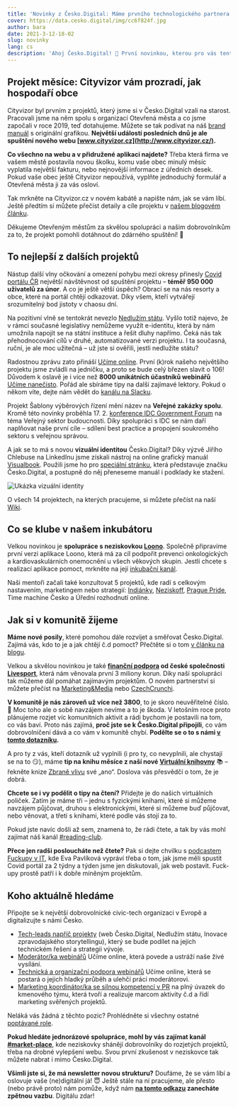 ```yaml
---
title: 'Novinky z Česko.Digital: Máme prvního technologického partnera | Díky Cityvizoru zjistíte, jak vypadá rozpočet vaší obce'
cover: https://data.cesko.digital/img/cc6f824f.jpg
author: bara
date: 2021-3-12-18-02
slug: novinky
lang: cs
description: 'Ahoj Česko.Digital! 👋 První novinkou, kterou pro vás tentokrát máme, je start skvělého projektu Cityvizor, na kterém jsme poslední měsíce intenzivně pracovali. A aby toho nebylo málo, máme nového partnera. Díky této skvělé podpoře můžeme nadále digitalizovat Česko. Co dalšího nám uplynulé týdny přinesly? Čtěte dál, dělo se toho spoustu.'
---
```


## Projekt měsíce: Cityvizor vám prozradí, jak hospodaří obce

Cityvizor byl prvním z projektů, který jsme si v Česko.Digital vzali na starost. Pracovali jsme na něm spolu s organizací Otevřená města a co jsme započali v roce 2019, teď dotahujeme. Můžete se tak podívat na náš [brand manuál](http://data.cesko.digital/cityvizor/brand/manual-rgb.pdf) s originální grafikou. **Největší událostí posledních dnů je ale spuštění nového webu [www.cityvizor.cz](http://www.cityvizor.cz/).**

**Co všechno na webu a v přidružené aplikaci najdete?** Třeba která firma ve vašem městě postavila novou školku, komu vaše obec minulý měsíc vyplatila největší fakturu, nebo nejnovější informace z úředních desek. Pokud vaše obec ještě Cityvizor nepoužívá, vyplňte jednoduchý formulář a Otevřená města ji za vás osloví.

Tak mrkněte na Cityvizor.cz v novém kabátě a napište nám, jak se vám líbí. Ještě předtím si můžete přečíst detaily a cíle projektu v [našem blogovém článku](https://blog.cesko.digital/2021/03/cityvizor).

Děkujeme Otevřeným městům za skvělou spolupráci a našim dobrovolníkům za to, že projekt pomohli dotáhnout do zdárného spuštění! 💚

## To nejlepší z dalších projektů

Nástup další vlny očkování a omezení pohybu mezi okresy přinesly [Covid portálu ČR](https://covid.gov.cz/) největší návštěvnost od spuštění projektu – **téměř 950 000 uživatelů za únor**. A co je ještě větší úspěch? Obrací se na nás resorty a obce, které na portál chtějí odkazovat. Díky všem, kteří vytvářejí srozumitelný bod jistoty v chaosu dní.

Na pozitivní vlně se tentokrát nevezlo [Nedlužím státu](https://nedluzimstatu.cz/). Vyšlo totiž najevo, že v rámci současné legislativy nemůžeme využít e-identitu, která by nám umožnila napojit se na státní instituce a řešit dluhy napřímo. Čeká nás tak přehodnocování cílů v druhé, automatizované verzi projektu. I ta současná, ruční, je ale moc užitečná – už jste si ověřili, jestli nedlužíte státu?

Radostnou zprávu zato přináší [Učíme online](https://www.ucimeonline.cz/). První (k)rok našeho největšího projektu jsme zvládli na jedničku, a proto se bude celý březen slavit o 106! Důvodem k oslavě je i více než **8000 unikátních účastníků webinářů** [Učíme nanečisto](https://www.ucimeonline.cz/aktivity/ucime-nanecisto/). Pořád ale sbíráme tipy na další zajímavé lektory. Pokud o někom víte, dejte nám vědět do [kanálu na Slacku](https://cesko-digital.slack.com/archives/CUXRHTY58).

Projekt Šablony výběrových řízení mění název na **Veřejné zakázky spolu**. Kromě této novinky proběhla 17. 2. [konference IDC Government Forum](https://www.idc-accelerate.com/cze/on-demand?id=d0558f8a3d3f821be5b1) na téma Veřejný sektor budoucnosti. Díky spolupráci s IDC se nám daří naplňovat naše první cíle – sdílení best practice a propojení soukromého sektoru s veřejnou správou.

A jak se to má s novou **vizuální identitou** Česko.Digital? Díky výzvě Jiřího Chlebuse na LinkedInu jsme získali nástroj na online grafický manuál [Visualbook](https://visualbook.cz/). Použili jsme ho pro [speciální stránku](https://znacka.cesko.digital/), která představuje značku Česko.Digital, a postupně do něj přeneseme manuál i podklady ke stažení.

![Ukázka vizuální identity](https://data.cesko.digital/img/12cd6e60.png)

O všech 14 projektech, na kterých pracujeme, si můžete přečíst na naší [Wiki](https://wiki.cesko.digital/pages/viewpage.action?pageId=1574894).

## Co se klube v našem inkubátoru

Velkou novinkou je **spolupráce s neziskovkou [Loono](https://www.loono.cz/)**. Společně připravíme první verzi aplikace Loono, která má za cíl podpořit prevenci onkologických a kardiovaskulárních onemocnění u všech věkových skupin. Jestli chcete s realizací aplikace pomoct, mrkněte na její [inkubační kanál](https://cesko-digital.slack.com/archives/C01P6CK0DDY).

Naši mentoři začali také konzultovat 5 projektů, kde radí s celkovým nastavením, marketingem nebo strategií: [Indiánky](https://indianky.cz/), [Neziskoff](https://www.neziskoff.cz/), [Prague Pride](https://www.praguepride.cz/cs/), Time machine Česko a Úřední rozhodnutí online.

## Jak si v komunitě žijeme

**Máme nové posily**, které pomohou dále rozvíjet a směřovat Česko.Digital. Zajímá vás, kdo to je a jak chtějí č.d pomoct? Přečtěte si o tom [v článku na blogu](https://blog.cesko.digital/2021/03/nove-vedeni).

Velkou a skvělou novinkou je také **[finanční podpora](https://blog.cesko.digital/2021/02/livesport) od české společnosti [Livesport](https://www.livesport.eu/)**, která nám věnovala první 3 miliony korun. Díky naší spolupráci tak můžeme dál pomáhat zajímavým projektům. O novém partnerství si můžete přečíst na [Marketing&Media](https://mam.cz/zpravy/2021-02/cesko-digital-ziskava-podporu-livesportu-tesi-se-na-tri-miliony-korun/) nebo [CzechCrunchi](https://www.czechcrunch.cz/2021/02/spolecne-do-boje-za-lepsi-fungovani-verejne-spravy-livesport-posila-3-miliony-korun-it-komunite-cesko-digital/).

**V komunitě je nás zároveň už více než 3800**, to je skoro neuvěřitelné číslo. 💙 Moc toho ale o sobě navzájem nevíme a to je škoda. V letošním roce proto plánujeme rozjet víc komunitních aktivit a rádi bychom je postavili na tom, co vás baví. Proto nás zajímá, **proč jste se k Česko.Digital připojili**, co vám dobrovolničení dává a co vám v komunitě chybí. **Podělte se o to s námi [v tomto dotazníku](https://airtable.com/shreSYKVUv4eMSEhz).**

A pro ty z vás, kteří dotazník už vyplnili (i pro ty, co nevyplnili, ale chystají se na to 😏), máme **tip na knihu měsíce z naší nové [Virtuální knihovny](https://wiki.cesko.digital/x/RTEY)** 📚 –⁠ řekněte knize [Zbraně vlivu](https://www.melvil.cz/kniha-zbrane-vlivu/) své „ano“. Doslova vás přesvědčí o tom, že je dobrá.

**Chcete se i vy podělit o tipy na čtení?** Přidejte je do našich virtuálních poliček. Zatím je máme tři –⁠ jednu s fyzickými knihami, které si můžeme navzájem půjčovat, druhou s elektronickými, které si můžeme buď půjčovat, nebo věnovat, a třetí s knihami, které podle vás stojí za to.

Pokud jste navíc došli až sem, znamená to, že rádi čtete, a tak by vás mohl zajímat náš kanál [#reading-club](https://cesko-digital.slack.com/archives/C01KQDS64DA).

**Přece jen radši posloucháte než čtete?** Pak si dejte chvilku s [podcastem Fuckupy v IT](https://podcasts.google.com/feed/aHR0cHM6Ly9hdWRpb2Jvb20uY29tL2NoYW5uZWxzLzUwMjU4NDcucnNz/episode/dGFnOmF1ZGlvYm9vbS5jb20sMjAyMS0wMi0wMzovcG9zdHMvNzc5MDU1NA?sa=X&ved=0CAUQkfYCahcKEwjI4cnEvKXvAhUAAAAAHQAAAAAQAg), kde Eva Pavlíková vypráví třeba o tom, jak jsme měli spustit Covid portál za 2 týdny a týden jsme jen diskutovali, jak web postavit. Fuck-upy prostě patří i k dobře míněným projektům.

## Koho aktuálně hledáme

Připojte se k největší dobrovolnické civic-tech organizaci v Evropě a digitalizujte s námi Česko.

- [Tech-leads napříč projekty](https://wiki.cesko.digital/display/CD/Tech-lead) (web Česko.Digital, Nedlužím státu, Inovace zpravodajského storytellingu), který se bude podílet na jejich technickém řešení a strategii vývoje.
- [Moderátor/ka webinářů](https://cesko-digital.slack.com/archives/CUXRHTY58/p1610985203052600) Učíme online, která povede a ustráží naše živé vysílání.
- [Technická a organizační podpora webinářů](https://cesko-digital.slack.com/archives/CUXRHTY58/p1614682272170500) Učíme online, která se postará o jejich hladký průběh a ulehčí práci moderátorovi.
- [Marketing koordinátor/ka se silnou kompetencí v PR](https://wiki.cesko.digital/x/4yoY) na plný úvazek do kmenového týmu, která tvoří a realizuje marcom aktivity č.d a řídí marketing svěřených projektů.

Neláká vás žádná z těchto pozic? Prohlédněte si všechny ostatné [poptávané role](https://wiki.cesko.digital/pages/viewpage.action?pageId=1573299).

**Pokud hledáte jednorázové spolupráce, mohl by vás zajímat kanál [#market-place](https://cesko-digital.slack.com/archives/CLVAH28P3)**, kde neziskovky shánějí dobrovolníky do rozjetých projektů, třeba na drobné vylepšení webu. Svou první zkušenost v neziskovce tak můžete nabrat i mimo Česko.Digital.

**Všimli jste si, že má newsletter novou strukturu?** Doufáme, že se vám líbí a oslovuje vaše (ne)digitální já! 😇 Ještě stále na ní pracujeme, ale přesto (nebo právě proto) nám pomůže, když nám **[na tomto odkazu](https://airtable.com/shre7lawrjOxNtCpL) zanecháte zpětnou vazbu**. Digitálu zdar!